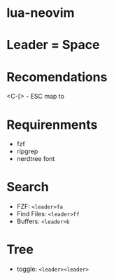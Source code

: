 # lua-neovim
# Leader = Space

# Recomendations

<C-[> - ESC
map <Caps Lock> to <Ctrl>

# Requirenments
- fzf
- ripgrep
- nerdtree font

# Search
- FZF: `<leader>fa`
- Find Files: `<leader>ff`
- Buffers: `<leader>b`

# Tree
- toggle: `<leader><leader>`
